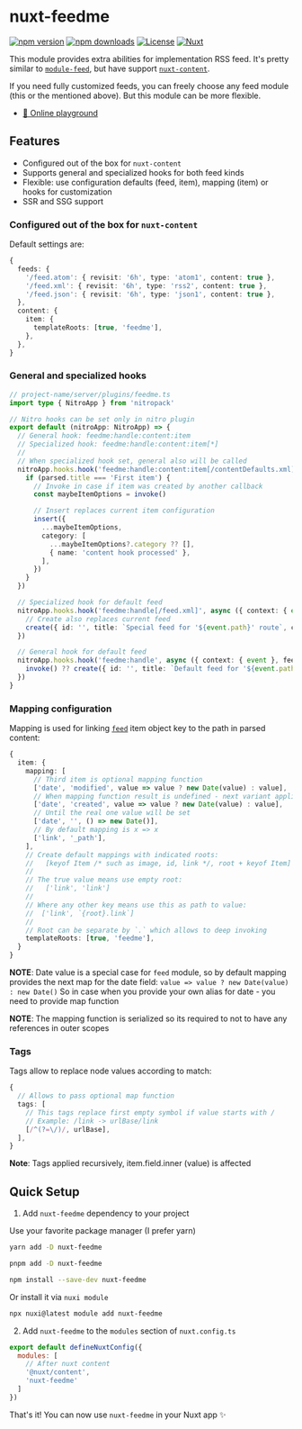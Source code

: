 # nuxt-feedme

[![npm version][npm-version-src]][npm-version-href]
[![npm downloads][npm-downloads-src]][npm-downloads-href]
[![License][license-src]][license-href]
[![Nuxt][nuxt-src]][nuxt-href]

This module provides extra abilities for implementation RSS feed.
It's pretty similar to [`module-feed`](https://nuxt.com/modules/module-feed),
but have support [`nuxt-content`](https://nuxt.com/modules/content).

If you need fully customized feeds, you can freely choose any feed module
(this or the mentioned above). But this module can be more flexible.

- [🏀 Online playground](https://stackblitz.com/github/helltraitor/nuxt-feedme?file=playground%2Fapp.vue)

## Features

- Configured out of the box for `nuxt-content`
- Supports general and specialized hooks for both feed kinds
- Flexible: use configuration defaults (feed, item), mapping (item)
  or hooks for customization
- SSR and SSG support

### Configured out of the box for `nuxt-content`

Default settings are:

```ts
{
  feeds: {
    '/feed.atom': { revisit: '6h', type: 'atom1', content: true },
    '/feed.xml': { revisit: '6h', type: 'rss2', content: true },
    '/feed.json': { revisit: '6h', type: 'json1', content: true },
  },
  content: {
    item: {
      templateRoots: [true, 'feedme'],
    },
  },
}
```

### General and specialized hooks

```ts
// project-name/server/plugins/feedme.ts
import type { NitroApp } from 'nitropack'

// Nitro hooks can be set only in nitro plugin
export default (nitroApp: NitroApp) => {
  // General hook: feedme:handle:content:item
  // Specialized hook: feedme:handle:content:item[*]
  //
  // When specialized hook set, general also will be called
  nitroApp.hooks.hook('feedme:handle:content:item[/contentDefaults.xml]', async ({ feed: { insert, invoke, parsed } }) => {
    if (parsed.title === 'First item') {
      // Invoke in case if item was created by another callback
      const maybeItemOptions = invoke()

      // Insert replaces current item configuration
      insert({
        ...maybeItemOptions,
        category: [
          ...maybeItemOptions?.category ?? [],
          { name: 'content hook processed' },
        ],
      })
    }
  })

  // Specialized hook for default feed
  nitroApp.hooks.hook('feedme:handle[/feed.xml]', async ({ context: { event }, feed: { create } }) => {
    // Create also replaces current feed
    create({ id: '', title: `Special feed for '${event.path}' route`, copyright: '' })
  })

  // General hook for default feed
  nitroApp.hooks.hook('feedme:handle', async ({ context: { event }, feed: { create, invoke } }) => {
    invoke() ?? create({ id: '', title: `Default feed for '${event.path}' route`, copyright: '' })
  })
}
```

### Mapping configuration

Mapping is used for linking [`feed`](https://github.com/jpmonette/feed) item object key
to the path in parsed content:

```ts
{
  item: {
    mapping: [
      // Third item is optional mapping function
      ['date', 'modified', value => value ? new Date(value) : value],
      // When mapping function result is undefined - next variant applied
      ['date', 'created', value => value ? new Date(value) : value],
      // Until the real one value will be set
      ['date', '', () => new Date()],
      // By default mapping is x => x
      ['link', '_path'],
    ],
    // Create default mappings with indicated roots:
    //   [keyof Item /* such as image, id, link */, root + keyof Item]
    //
    // The true value means use empty root:
    //   ['link', 'link']
    //
    // Where any other key means use this as path to value:
    //  ['link', `{root}.link`]
    //
    // Root can be separate by `.` which allows to deep invoking
    templateRoots: [true, 'feedme'],
  }
}
```

**NOTE**: Date value is a special case for `feed` module, so by default mapping provides
the next map for the date field: `value => value ? new Date(value) : new Date()`
So in case when you provide your own alias for date - you need to provide map function

**NOTE**: The mapping function is serialized so its required to not to have any references in outer scopes

### Tags

Tags allow to replace node values according to match:

```ts
{
  // Allows to pass optional map function
  tags: [
    // This tags replace first empty symbol if value starts with /
    // Example: /link -> urlBase/link
    [/^(?=\/)/, urlBase],
  ],
}
```

**Note**: Tags applied recursively, item.field.inner (value) is affected

## Quick Setup

1. Add `nuxt-feedme` dependency to your project

Use your favorite package manager (I prefer yarn)

```bash
yarn add -D nuxt-feedme

pnpm add -D nuxt-feedme

npm install --save-dev nuxt-feedme
```

Or install it via `nuxi module`

```bash
npx nuxi@latest module add nuxt-feedme
```

2. Add `nuxt-feedme` to the `modules` section of `nuxt.config.ts`

```js
export default defineNuxtConfig({
  modules: [
    // After nuxt content
    '@nuxt/content',
    'nuxt-feedme'
  ]
})
```

That's it! You can now use `nuxt-feedme` in your Nuxt app ✨

<!-- Badges -->
[npm-version-src]: https://img.shields.io/npm/v/nuxt-feedme/latest.svg?style=flat&colorA=18181B&colorB=28CF8D
[npm-version-href]: https://npmjs.com/package/nuxt-feedme

[npm-downloads-src]: https://img.shields.io/npm/dm/nuxt-feedme.svg?style=flat&colorA=18181B&colorB=28CF8D
[npm-downloads-href]: https://npmjs.com/package/nuxt-feedme

[license-src]: https://img.shields.io/npm/l/nuxt-feedme.svg?style=flat&colorA=18181B&colorB=28CF8D
[license-href]: https://npmjs.com/package/nuxt-feedme

[nuxt-src]: https://img.shields.io/badge/Nuxt-18181B?logo=nuxt.js
[nuxt-href]: https://nuxt.com
